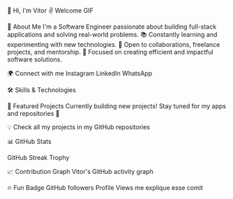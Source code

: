 👋 Hi, I'm Vitor ✌️
Welcome GIF

🌌 About Me
I'm a Software Engineer passionate about building full-stack applications and solving real-world problems.
📚 Constantly learning and experimenting with new technologies.
🤝 Open to collaborations, freelance projects, and mentorship.
🚀 Focused on creating efficient and impactful software solutions.

🌍 Connect with me
Instagram LinkedIn WhatsApp

🛠️ Skills & Technologies

🌟 Featured Projects
Currently building new projects! Stay tuned for my apps and repositories 🚀

💡 Check all my projects in my GitHub repositories

📊 GitHub Stats

GitHub Streak Trophy

📈 Contribution Graph
Vitor's GitHub activity graph

🔥 Fun Badge
GitHub followers Profile Views me explique esse comit

